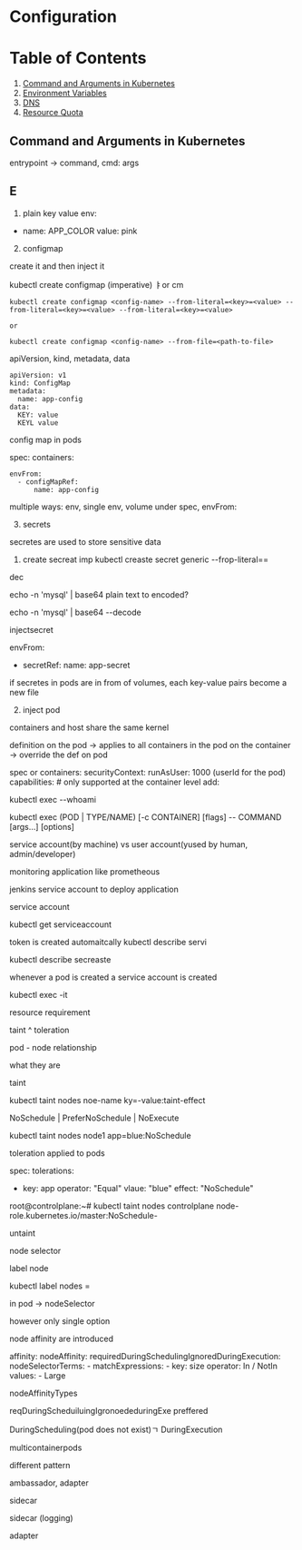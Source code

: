 # Configuration

# Table of Contents

1. [Command and Arguments in Kubernetes](#CommandArgument)
2. [Environment Variables](#Creation)
3. [DNS](#DNS)
4. [Resource Quota](#ResourceQuota)

## Command and Arguments in Kubernetes<a name="CommandArgument" />

entrypoint -> command, cmd: args

## E

1. plain key value
env:
 - name: APP_COLOR
   value: pink

2. configmap

create it and then inject it

kubectl create configmap (imperative) ㅑor cm

```
kubectl create configmap <config-name> --from-literal=<key>=<value> --from-literal=<key>=<value> --from-literal=<key>=<value> 

or

kubectl create configmap <config-name> --from-file=<path-to-file>
```

apiVersion, kind, metadata, data

```
apiVersion: v1
kind: ConfigMap
metadata:
  name: app-config
data:
  KEY: value
  KEYL value
```

config map in pods

spec:
  containers:

    envFrom:
      - configMapRef:
          name: app-config

multiple ways: env, single env, volume
under spec, envFrom: 



3. secrets 

secretes are used to store sensitive data

1. create secreat
imp
kubectl creaste secret generic <secret-name> --frop-literal=<key>=<value>

dec

echo -n 'mysql' | base64
plain text to encoded?


echo -n 'mysql' | base64 --decode


injectsecret

envFrom:
  - secretRef:
      name: app-secret

if secretes in pods are in from of volumes, each key-value pairs become a new file

2. inject pod


containers and host share the same kernel

definition on the pod -> applies to all containers in the pod
           on the container -> override the def on pod

spec or containers:
           securityContext:
             runAsUser: 1000 (userId for the pod)
             capabilities: # only supported at the container level
               add: 

kubectl exec <pod-name> --whoami

kubectl exec (POD | TYPE/NAME) [-c CONTAINER] [flags] -- COMMAND [args...] [options]



service account(by machine) vs user account(yused by human, admin/developer)

monitoring application like prometheous

jenkins service account to deploy application



service account

kubectl get serviceaccount

token is created automaitcally
kubectl describe servi

kubectl describe secreaste <token>

whenever a pod is created a service account is created

kubectl exec -it <ija>


resource requirement

taint ^ toleration

pod - node relationship

what they are


taint

kubectl taint nodes noe-name ky=-value:taint-effect

NoSchedule | PreferNoSchedule | NoExecute

kubectl taint nodes node1 app=blue:NoSchedule

toleration applied to pods

spec:
  tolerations:
   - key: app
     operator: "Equal"
     vlaue: "blue"
     effect: "NoSchedule"


root@controlplane:~# kubectl taint nodes controlplane node-role.kubernetes.io/master:NoSchedule-

untaint

node selector

label node

kubectl label nodes <node-name> <label-key>=<value>

in pod -> nodeSelector

however only single option

node affinity are introduced



affinity:
  nodeAffinity:
    requiredDuringSchedulingIgnoredDuringExecution:
      nodeSelectorTerms:
      - matchExpressions:
        - key: size
          operator: In / NotIn
          values:
          - Large

nodeAffinityTypes

reqDuringScheduiluingIgronoededuringExe
preffered

DuringScheduling(pod does not exist)ㄱ DuringExecution


multicontainerpods

different pattern

ambassador, adapter

sidecar


sidecar (logging)

adapter